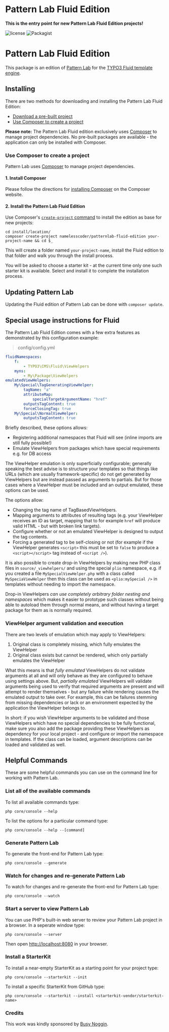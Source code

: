Pattern Lab Fluid Edition
=========================

**This is the entry point for new Pattern Lab Fluid Edition projects!**

![license](https://img.shields.io/github/license/namelesscoder/patternlab-fluid-editiion.svg)
![Packagist](https://img.shields.io/packagist/v/namelesscoder/patternlab-fluid-editiion.svg)

# Pattern Lab Fluid Edition

This package is an edition of [Pattern Lab](http://patternlab.io) for the [TYPO3 Fluid template engine](https://github.com/TYPO3/Fluid). 

## Installing

There are two methods for downloading and installing the Pattern Lab Fluid Edition:

* [Download a pre-built project](#download-a-pre-built-package)
* [Use Composer to create a project](#use-composer-to-create-a-project)

**Please note:** The Pattern Lab Fluid edition exclusively uses [Composer](https://getcomposer.org/) to manage project dependencies.
No pre-built packages are available - the application can only be installed with Composer.

### Use Composer to create a project

Pattern Lab uses [Composer](https://getcomposer.org/) to manage project dependencies.

#### 1. Install Composer

Please follow the directions for [installing Composer](https://getcomposer.org/doc/00-intro.md#installation-linux-unix-osx) on the Composer website.

#### 2. Install the Pattern Lab Fluid Edition

Use Composer's [`create-project` command](https://getcomposer.org/doc/03-cli.md#create-project) to install the edition as base for new projects:

    cd install/location/
    composer create-project namelesscoder/patternlab-fluid-edition your-project-name && cd $_

This will create a folder named `your-project-name`, install the Fluid edition to that folder and walk you through the install process.

You will be asked to choose a starter kit - at the current time only one such starter kit is available. Select and install it to complete the installation process. 

## Updating Pattern Lab

Updating the Fluid edition of Pattern Lab can be done with `composer update`.


## Special usage instructions for Fluid

The Pattern Lab Fluid Edition comes with a few extra features as demonstrated by this configuration example:

> config/config.yml

```yaml
fluidNamespaces:
    f:
        - TYPO3\CMS\Fluid\ViewHelpers
    myns:
        - My\Package\ViewHelpers
emulatedViewHelpers:
    My\Special\TagGeneratingViewHelper:
        tagName: "a"
        attributeMap:
            specialTargetArgumentName: "href"
        outputsTagContent: true
        forceClosingTag: true
    My\Special\NormalViewHelper:
        outputsTagContent: true
```

Briefly described, these options allows:

* Registering additional namespaces that Fluid will see (inline imports are still fully possible!)
* Emulate ViewHelpers from packages which have special requirements e.g. for DB access

The ViewHelper emulation is only superficially configurable; generally speaking the best advise is to structure your
templates so that things like URLs (which are usually framework-specific) do not get generated by ViewHelpers but are
instead passed as arguments to partials. But for those cases where a ViewHelper must be included and an output emulated,
these options can be used.

The options allow:

* Changing the tag name of TagBasedViewHelpers.
* Mapping arguments to attributes of resulting tags (e.g. your ViewHelper receives an ID as target, mapping that to
  for example `href` will produce valid HTML - but with broken link targets).
* Configure whether or not an emulated ViewHelper is designed to output the tag contents.
* Forcing a generated tag to be self-closing or not (for example if the ViewHelper generates `<script>` this must be set
  to `false` to produce a `<script></script>` tag instead of `<script />`).

It is also possible to create drop-in ViewHelpers by making new PHP class files in `source/_viewhelpers/` and using the
special `plio` namespace, e.g. if you created a file `MySpecialViewHelper.php` with a class called `MySpeciaViewHelper`
then this class can be used as `<plio:mySpecial />` in templates without needing to import the namespace.

Drop-in ViewHelpers *can use completely arbitrary folder nesting and namespaces* which makes it easier to prototype such
classes without being able to autoload them through normal means, and without having a target package for them as is
normally required.

### ViewHelper argument validation and execution

There are two levels of emulation which may apply to ViewHelpers:

1. Original class is completely missing, which fully emulates the ViewHelper
2. Original class exists but cannot be rendered, which only partially emulates the ViewHelper

What this means is that *fully emulated* ViewHelpers do not validate arguments at all and will only behave as they are
configured to behave using settings above. But, *partially emulated* ViewHelpers will validate arguments being used to
verify that required arguments are present and will attempt to render themselves - but any failure while rendering
causes the emulated output to take over. For example, this can be failures stemming from missing dependencies or lack
or an environment expected by the application the ViewHelper belongs to.

In short: if you wish ViewHelper arguments to be validated and those ViewHelpers which have no special dependencies to
be fully functional, make sure you also add the package providing these ViewHelpers as dependency for your local
project - and configure or import the namespace in templates. If the class can be loaded, argument descriptions can be
loaded and validated as well.    

## Helpful Commands

These are some helpful commands you can use on the command line for working with Pattern Lab.

### List all of the available commands

To list all available commands type:

    php core/console --help

To list the options for a particular command type:

    php core/console --help --[command]

### Generate Pattern Lab

To generate the front-end for Pattern Lab type:

    php core/console --generate

### Watch for changes and re-generate Pattern Lab

To watch for changes and re-generate the front-end for Pattern Lab type:

    php core/console --watch

### Start a server to view Pattern Lab

You can use PHP's built-in web server to review your Pattern Lab project in a browser. In a seperate window type:

    php core/console --server

Then open [http://localhost:8080](http://localhost:8080) in your browser.

### Install a StarterKit

To install a near-empty StarterKit as a starting point for your project type:

    php core/console --starterkit --init

To install a specific StarterKit from GitHub type:

    php core/console --starterkit --install <starterkit-vendor/starterkit-name>

### Credits

This work was kindly sponsored by [Busy Noggin](http://busynoggin.com/).
